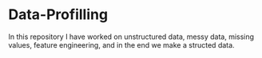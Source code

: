 # Data-Profilling
In this repository I have worked on unstructured data, messy data, missing values, feature engineering, and in the end we make a structed data.
